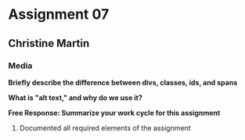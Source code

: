 # Assignment 07
## Christine Martin
### Media

**Briefly describe the difference between divs, classes, ids, and spans**

**What is "alt text," and why do we use it?**

**Free Response: Summarize your work cycle for this assignment**
1. Documented all required elements of the assignment
